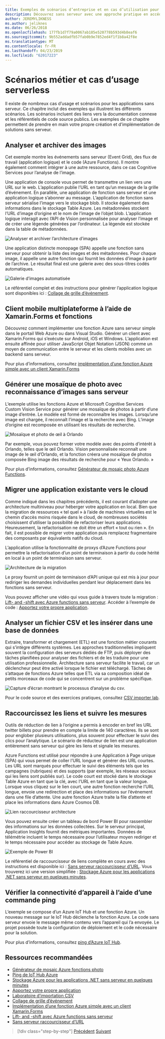 ```yaml
---
title: Exemples de scénarios d’entreprise et en cas d’utilisation pour les applications sans serveur
description: Découvrez sans serveur avec une approche pratique en accédant à des exemples qui vont du traitement d’image pour mobiles back-ends et les pipelines ETL.
author: JEREMYLIKNESS
ms.author: jeliknes
ms.date: 06/26/2018
ms.openlocfilehash: 177fb1d7f79a0067ab185e520778b593d4b8eaf6
ms.sourcegitcommit: 9b552addadfb57fab0b9e7852ed4f1f1b8a42f8e
ms.translationtype: MT
ms.contentlocale: fr-FR
ms.lasthandoff: 04/23/2019
ms.locfileid: "62017223"
---
```

# <a name="serverless-business-scenarios-and-use-cases"></a>Scénarios métier et cas d’usage serverless

Il existe de nombreux cas d’usage et scénarios pour les applications sans serveur. Ce chapitre inclut des exemples qui illustrent les différents scénarios. Les scénarios incluent des liens vers la documentation connexe et les référentiels de code source publics. Les exemples de ce chapitre permettent de prendre en main votre propre création et d’implémentation de solutions sans serveur.

## <a name="analyze-and-archive-images"></a>Analyser et archiver des images

Cet exemple montre les événements sans serveur (Event Grid), des flux de travail (application logique) et le code (Azure Functions). Il montre également comment intégrer à une autre ressource, dans ce cas Cognitive Services pour l’analyse de l’image.

Une application de console vous permet de transmettre un lien vers une URL sur le web. L’application publie l’URL en tant qu’un message de la grille d’événement. En parallèle, une application de fonction sans serveur et une application logique s’abonner au message. L’application de fonction sans serveur sérialise l’image vers le stockage blob. Il stocke également des informations dans le stockage Table Azure. Les métadonnées stockent l’URL d’image d’origine et le nom de l’image de l’objet blob. L’application logique interagit avec l’API de Vision personnalisée pour analyser l’image et de créer une légende générées par l’ordinateur. La légende est stockée dans la table de métadonnées.

![Analyser et archiver l’architecture d’images](./media/image-processing-example.png)

Une application distincte monopage (SPA) appelle une fonction sans serveur pour obtenir la liste des images et des métadonnées. Pour chaque image, il appelle une autre fonction qui fournit les données d’image à partir de l’archive. Le résultat final est une galerie avec des sous-titres codés automatiques.

![Galerie d’images automatisée](./media/automated-image-gallery.png)

Le référentiel complet et des instructions pour générer l’application logique sont disponibles ici : [Collage de grille d’événement](https://github.com/JeremyLikness/Event-Grid-Glue).

## <a name="cross-platform-mobile-client-using-xamarinforms-and-functions"></a>Client mobile multiplateforme à l’aide de Xamarin.Forms et fonctions

Découvrez comment implémenter une fonction Azure sans serveur simple dans le portail Web Azure ou dans Visual Studio. Générer un client avec Xamarin.Forms qui s’exécute sur Android, iOS et Windows. L’application est ensuite affinée pour utiliser JavaScript Objet Notation (JSON) comme un moyen de communication entre le serveur et les clients mobiles avec un backend sans serveur.

Pour plus d’informations, consultez [implémentation d’une fonction Azure simple avec un client Xamarin.Forms](https://azure.microsoft.com/resources/samples/functions-xamarin-getting-started/)

## <a name="generate-a-photo-mosaic-with-serverless-image-recognition"></a>Générer une mosaïque de photo avec reconnaissance d’images sans serveur

L’exemple utilise les fonctions Azure et Microsoft Cognitive Services Custom Vision Service pour générer une mosaïque de photos à partir d’une image d’entrée. Le modèle est formé de reconnaître les images. Lorsqu’une image est chargée, il reconnaît l’image et la recherche avec Bing. L’image d’origine est recomposée en utilisant les résultats de recherche.

![Mosaïque et photo de œil à Orlando](./media/orlando-eye-both.png)

Par exemple, vous pouvez former votre modèle avec des points d’intérêt à Orlando, telles que le œil Orlando. Vision personnalisée reconnaît une image de le œil d’Orlando, et la fonction créera une mosaïque de photos composée Bing image des résultats de recherche pour « Yeux Orlando. »

Pour plus d’informations, consultez [Générateur de mosaic photo Azure Functions](https://azure.microsoft.com/resources/samples/functions-dotnet-photo-mosaic/).

## <a name="migrate-an-existing-application-to-the-cloud"></a>Migrer une application existante vers le cloud

Comme indiqué dans les chapitres précédents, il est courant d’adopter une architecture multiniveau pour héberger votre application en local. Bien que la migration de ressources « tel quel » à l’aide de machines virtuelles est le chemin d’accès moins risquée dans le cloud, de nombreuses sociétés choisissent d’utiliser la possibilité de refactoriser leurs applications. Heureusement, la refactorisation ne doit être un effort « tout ou rien ». En fait, il est possible de migrer votre application puis remplacez fragmentaire des composants par équivalents natifs du cloud.

L’application utilise la fonctionnalité de proxys d’Azure Functions pour permettre la refactorisation d’un point de terminaison à partir du code hérité en local à un point de terminaison sans serveur.

![Architecture de la migration](./media/migration-architecture.png)

Le proxy fournit un point de terminaison d’API unique qui est mis à jour pour rediriger les demandes individuelles pendant leur déplacement dans les fonctions sans serveur.

Vous pouvez afficher une vidéo qui vous guide à travers toute la migration : [Lift- and -shift avec Azure functions sans serveur](https://channel9.msdn.com/Events/Connect/2017/E102). Accéder à l’exemple de code : [Apportez votre propre application](https://github.com/JeremyLikness/bring-own-app-connect-17).

## <a name="parse-a-csv-file-and-insert-into-a-database"></a>Analyser un fichier CSV et les insérer dans une base de données

Extraire, transformer et chargement (ETL) est une fonction métier courants qui s’intègre différents systèmes. Les approches traditionnelles impliquent souvent la configuration des serveurs dédiés de FTP, puis déployer des tâches planifiées pour analyser des fichiers et de les traduire pour une utilisation professionnelle. Architecture sans serveur facilite le travail, car un déclencheur peut être activé lorsque le fichier est téléchargé. Tâches de s’attaque de fonctions Azure telles que ETL via sa composition idéal de petits morceaux de code qui se concentrent sur un problème spécifique.

![Capture d’écran montrant le processus d’analyse du csv.](./media/serverless-business-scenarios/csv-parse-database-import.png)

Pour le code source et des exercices pratiques, consultez [CSV importer lab](https://github.com/JeremyLikness/azure-fn-file-process-hol).

## <a name="shorten-links-and-track-metrics"></a>Raccourcissez les liens et suivre les mesures

Outils de réduction de lien à l’origine a permis à encoder en bref les URL twitter billets pour prendre en compte la limite de 140 caractères. Ils se sont pour englober plusieurs utilisations, plus souvent pour effectuer le suivi des clics pour l’analytique. Le scénario de réducteur de lien est une application entièrement sans serveur qui gère les liens et signale les mesures.

Azure Functions est utilisé pour répondre à une Application à Page unique (SPA) qui vous permet de coller l’URL longue et générer des URL courtes. Les URL sont marqués pour effectuer le suivi des éléments tels que les campagnes (rubriques) et des supports (par exemple, les réseaux sociaux qui les liens sont publiés sur). Le code court est stocké dans le stockage Table Azure en tant que la clé, avec l’URL en tant que la valeur longue. Lorsque vous cliquez sur le lien court, une autre fonction recherche l’URL longue, envoie une redirection et place des informations sur l’événement dans une file d’attente. Une autre fonction Azure traite la file d’attente et place les informations dans Azure Cosmos DB.

![Lien raccourcisseur architecture](./media/link-shortener-architecture.png)

Vous pouvez ensuite créer un tableau de bord Power BI pour rassembler des informations sur les données collectées. Sur le serveur principal, Application Insights fournit des métriques importantes. Données de télémétrie incluent le temps nécessaire pour l’utilisateur moyen rediriger et le temps nécessaire pour accéder au stockage de Table Azure.

![Exemple de Power BI](./media/power-bi-example.png)

Le référentiel de raccourcisseur de liens complète en cours avec des instructions est disponible ici : [Sans serveur raccourcisseur d’URL](https://github.com/jeremylikness/serverless-url-shortener). Vous trouverez ici une version simplifiée : [Stockage Azure pour les applications .NET sans serveur en quelques minutes](https://blogs.msdn.microsoft.com/webdev/2018/01/25/azure-storage-for-serverless-net-apps-in-minutes/).

## <a name="verify-device-connectivity-using-a-ping"></a>Vérifier la connectivité d’appareil à l’aide d’une commande ping

L’exemple se compose d’un Azure IoT Hub et une fonction Azure. Un nouveau message sur le IoT Hub déclenche la fonction Azure. Le code sans serveur envoie le message même contenu vers l’appareil qui l’a envoyée. Le projet possède toute la configuration de déploiement et le code nécessaire pour la solution.

Pour plus d’informations, consultez [ping d’Azure IoT Hub](https://azure.microsoft.com/resources/samples/iot-hub-node-ping/).

## <a name="recommended-resources"></a>Ressources recommandées

* [Générateur de mosaic Azure fonctions photo](https://azure.microsoft.com/resources/samples/functions-dotnet-photo-mosaic/)
* [Ping de IoT Hub Azure](https://azure.microsoft.com/resources/samples/iot-hub-node-ping/)
* [Stockage Azure pour les applications .NET sans serveur en quelques minutes](https://blogs.msdn.microsoft.com/webdev/2018/01/25/azure-storage-for-serverless-net-apps-in-minutes/)
* [Apportez votre propre application](https://github.com/JeremyLikness/bring-own-app-connect-17)
* [Laboratoire d’importation CSV](https://github.com/JeremyLikness/azure-fn-file-process-hol)
* [Collage de grille d’événement](https://github.com/JeremyLikness/Event-Grid-Glue)
* [Implémentation d’une fonction Azure simple avec un client Xamarin.Forms](https://azure.microsoft.com/resources/samples/functions-xamarin-getting-started/)
* [Lift- and -shift avec Azure functions sans serveur](https://channel9.msdn.com/Events/Connect/2017/E102)
* [Sans serveur raccourcisseur d’URL](https://github.com/jeremylikness/serverless-url-shortener)

>[!div class="step-by-step"]
>[Précédent](orchestration-patterns.md)
>[Suivant](serverless-conclusion.md)